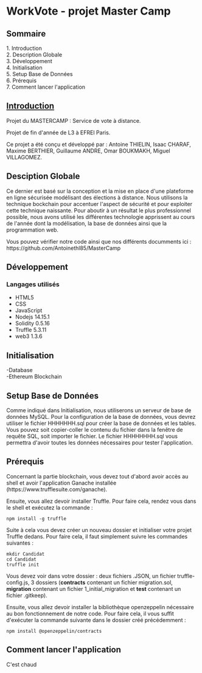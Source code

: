 <h1>WorkVote - projet Master Camp</h1>



<h2>Sommaire</h2>
<p>1. Introduction
  <br>
  2. Description Globale
  <br>
  3. Développement
  <br>
  4. Initialisation
  <br>
  5. Setup Base de Données
  <br>
  6. Prérequis
  <br>
  7. Comment lancer l'application
  </p>
<h2><U>Introduction</U></h2>

<p>Projet du MASTERCAMP : Service de vote à distance. </p>
<p>Projet de fin d'année de L3 à EFREI Paris.</p>
<p> Ce projet a été conçu et développé par : Antoine THIELIN, Isaac CHARAF, Maxime BERTHIER, Guillaume ANDRE, Omar BOUKMAKH, Miguel VILLAGOMEZ.</p>


<h2>Desciption Globale</h2>
<p>Ce dernier est basé sur la conception et la mise en place d'une plateforme en ligne sécurisée modélisant des élections à distance. Nous utilisons la technique bockchain pour accentuer l'aspect de sécurité et pour exploiter cette technique naissante. Pour aboutir à un résultat le plus professionnel possible, nous avons utilisé les différentes technologie apprissent au cours de l'année dont la modélisation, la base de données ainsi que la programmation web. </p>
<p>Vous pouvez vérifier notre code ainsi que nos différents documments ici : https://github.com/Antoinethl85/MasterCamp</p>

<h2>Développement </h2>

<h3>Langages utilisés</h3>

<ul>
  <li>HTML5</li>
  <li>CSS</li>
  <li>JavaScript</li>
  <li>Nodejs 14.15.1</li>
  <li>Solidity 0.5.16</li>
  <li>Truffle 5.3.11</li>
  <li>web3 1.3.6</li>
</ul>

<h2>Initialisation </h2>

<p>-Database
  <br> 
  -Ethereum Blockchain</p>
  
<h2>Setup Base de Données </h2>
<p>Comme indiqué dans Initialisation, nous utiliserons un serveur de base de données MySQL. Pour la configuration de la base de données, vous devrez utiliser le fichier HHHHHHH.sql pour créer la base de données et les tables. Vous pouvez soit copier-coller le contenu du fichier dans la fenêtre de requête SQL, soit importer le fichier. Le fichier HHHHHHHH.sql vous permettra d'avoir toutes les données nécessaires pour tester l'application.</p>

<h2>Prérequis</h2>

<p>Concernant la partie blockchain, vous devez tout d'abord avoir accès au shell et avoir l'application Ganache installée (https://www.trufflesuite.com/ganache).</p>
<p>Ensuite, vous allez devoir installer Truffle. Pour faire cela, rendez vous dans le shell et exécutez la commande :
<pre><code>npm install -g truffle </code></pre>
</p>

<p>Suite à cela vous devez créer un nouveau dossier et initialiser votre projet Truffle dedans. Pour faire cela, il faut simplement suivre les commandes suivantes :
<pre><code>mkdir Candidat
cd Candidat
truffle init
</code></pre>
</p>


<p>Vous devez voir dans votre dossier : deux fichiers .JSON, un fichier truffle-config.js, 3 dossiers (<strong>contracts</strong> contenant un fichier migration.sol, <strong>migration</strong> contenant un fichier 1_initial_migration et <strong>test</strong> contenant un fichier .gitkeep).</p>
<p>Ensuite, vous allez devoir installer la bibliothèque openzeppelin nécessaire au bon fonctionnement de notre code. Pour faire cela, il vous suffit d'exécuter la commande suivante dans le dossier créé précédemment :
<pre><code>npm install @openzeppelin/contracts</code></pre>
</p>



<h2>Comment lancer l'application</h2>

<p>C'est chaud</p>
